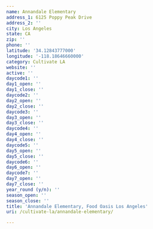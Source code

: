 ```yaml
---
name: Annandale Elementary
address_1: 6125 Poppy Peak Drive
address_2: ''
city: Los Angeles
state: CA
zip: ''
phone: ''
latitude: '34.12843777000'
longitude: '-118.18646660000'
category: Cultivate LA
website: ''
active: ''
daycode1: ''
day1_open: ''
day1_close: ''
daycode2: ''
day2_open: ''
day2_close: ''
daycode3: ''
day3_open: ''
day3_close: ''
daycode4: ''
day4_open: ''
day4_close: ''
daycode5: ''
day5_open: ''
day5_close: ''
daycode6: ''
day6_open: ''
daycode7: ''
day7_open: ''
day7_close: ''
year_round (y/n): ''
season_open: ''
season_close: ''
title: 'Annandale Elementary, Food Oasis Los Angeles'
uri: /cultivate-la/annandale-elementary/

---
```

